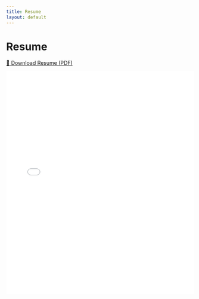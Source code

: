 ```yaml
---
title: Resume
layout: default
---
```


# Resume

[📄 Download Resume (PDF)](/assets/RESUME-KAAN-BOREKCI-2025.pdf)

<embed src="/assets/RESUME-KAAN-BOREKCI-2025" width="100%" height="600px" type="application/pdf">

